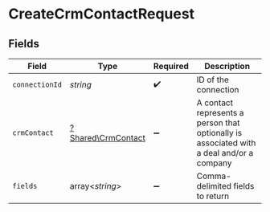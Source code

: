 # CreateCrmContactRequest


## Fields

| Field                                                                                    | Type                                                                                     | Required                                                                                 | Description                                                                              |
| ---------------------------------------------------------------------------------------- | ---------------------------------------------------------------------------------------- | ---------------------------------------------------------------------------------------- | ---------------------------------------------------------------------------------------- |
| `connectionId`                                                                           | *string*                                                                                 | :heavy_check_mark:                                                                       | ID of the connection                                                                     |
| `crmContact`                                                                             | [?Shared\CrmContact](../../Models/Shared/CrmContact.md)                                  | :heavy_minus_sign:                                                                       | A contact represents a person that optionally is associated with a deal and/or a company |
| `fields`                                                                                 | array<*string*>                                                                          | :heavy_minus_sign:                                                                       | Comma-delimited fields to return                                                         |
